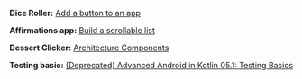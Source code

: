 **Dice Roller:** [Add a button to an app](https://developer.android.com/courses/pathways/android-basics-compose-unit-2-pathway-2)

**Affirmations app:** [Build a scrollable list](https://developer.android.com/courses/pathways/android-basics-compose-unit-3-pathway-2#codelab-https://developer.android.com/codelabs/basic-android-kotlin-compose-training-add-scrollable-list)

**Dessert Clicker:** [Architecture Components](https://developer.android.com/courses/pathways/android-basics-compose-unit-4-pathway-1#codelab-https://developer.android.com/codelabs/basic-android-kotlin-compose-practice-viewmodel)

**Testing basic:** [(Deprecated) Advanced Android in Kotlin 05.1: Testing Basics](https://developer.android.com/codelabs/advanced-android-kotlin-training-testing-basics#2)
    